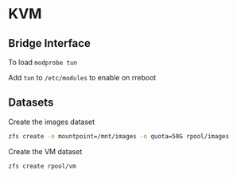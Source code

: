 # KVM

## Bridge Interface

To load `modprobe tun`

Add `tun` to `/etc/modules` to enable on rreboot

## Datasets

Create the images dataset

```zsh
zfs create -o mountpoint=/mnt/images -o quota=50G rpool/images
```

Create the VM dataset

```zsh
zfs create rpool/vm
```
